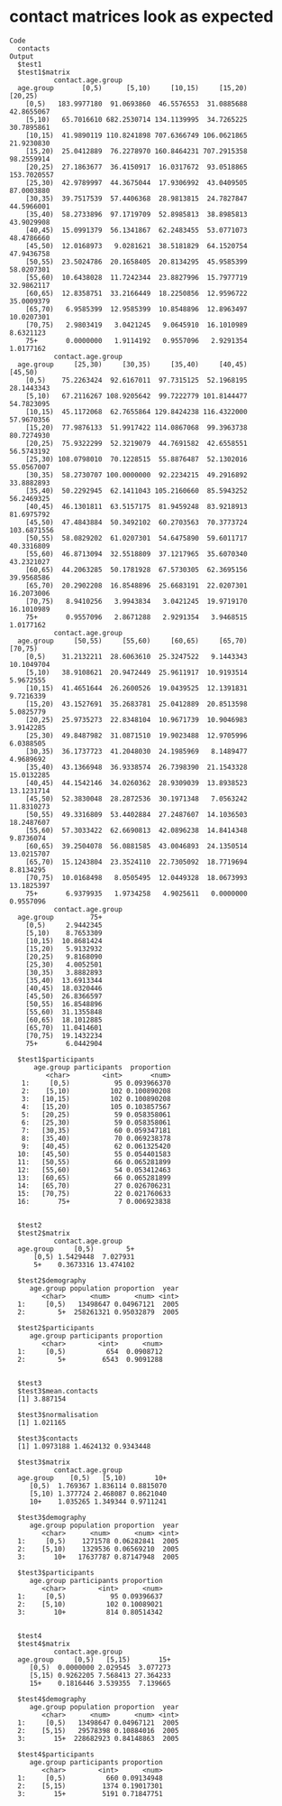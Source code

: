 # contact matrices look as expected

    Code
      contacts
    Output
      $test1
      $test1$matrix
               contact.age.group
      age.group       [0,5)      [5,10)     [10,15)     [15,20)     [20,25)
        [0,5)   183.9977180  91.0693860  46.5576553  31.0885688  42.8655067
        [5,10)   65.7016610 682.2530714 134.1139995  34.7265225  30.7895861
        [10,15)  41.9890119 110.8241898 707.6366749 106.0621865  21.9230830
        [15,20)  25.0412889  76.2278970 160.8464231 707.2915358  98.2559914
        [20,25)  27.1863677  36.4150917  16.0317672  93.0518865 153.7020557
        [25,30)  42.9789997  44.3675044  17.9306992  43.0409505  87.0003880
        [30,35)  39.7517539  57.4406368  28.9813815  24.7827847  44.5966001
        [35,40)  58.2733896  97.1719709  52.8985813  38.8985813  43.9029908
        [40,45)  15.0991379  56.1341867  62.2483455  53.0771073  48.4786660
        [45,50)  12.0168973   9.0281621  38.5181829  64.1520754  47.9436758
        [50,55)  23.5024786  20.1658405  20.8134295  45.9585399  58.0207301
        [55,60)  10.6438028  11.7242344  23.8827996  15.7977719  32.9862117
        [60,65)  12.8358751  33.2166449  18.2250856  12.9596722  35.0009379
        [65,70)   6.9585399  12.9585399  10.8548896  12.8963497  10.0207301
        [70,75)   2.9803419   3.0421245   9.0645910  16.1010989   8.6321123
        75+       0.0000000   1.9114192   0.9557096   2.9291354   1.0177162
               contact.age.group
      age.group     [25,30)     [30,35)     [35,40)     [40,45)     [45,50)
        [0,5)    75.2263424  92.6167011  97.7315125  52.1968195  28.1443343
        [5,10)   67.2116267 108.9205642  99.7222779 101.8144477  54.7823095
        [10,15)  45.1172068  62.7655864 129.8424238 116.4322000  57.9670356
        [15,20)  77.9876133  51.9917422 114.0867068  99.3963738  80.7274930
        [20,25)  75.9322299  52.3219079  44.7691582  42.6558551  56.5743192
        [25,30) 108.0798010  70.1228515  55.8876487  52.1302016  55.0567007
        [30,35)  58.2730707 100.0000000  92.2234215  49.2916892  33.8882893
        [35,40)  50.2292945  62.1411043 105.2160660  85.5943252  56.2469325
        [40,45)  46.1301811  63.5157175  81.9459248  83.9218913  81.6975792
        [45,50)  47.4843884  50.3492102  60.2703563  70.3773724 103.6871556
        [50,55)  58.0829202  61.0207301  54.6475890  59.6011717  40.3316809
        [55,60)  46.8713094  32.5518809  37.1217965  35.6070340  43.2321027
        [60,65)  44.2063285  50.1781928  67.5730305  62.3695156  39.9568586
        [65,70)  20.2902208  16.8548896  25.6683191  22.0207301  16.2073006
        [70,75)   8.9410256   3.9943834   3.0421245  19.9719170  16.1010989
        75+       0.9557096   2.8671288   2.9291354   3.9468515   1.0177162
               contact.age.group
      age.group     [50,55)     [55,60)     [60,65)     [65,70)     [70,75)
        [0,5)    31.2132211  28.6063610  25.3247522   9.1443343  10.1049704
        [5,10)   38.9108621  20.9472449  25.9611917  10.9193514   5.9672555
        [10,15)  41.4651644  26.2600526  19.0439525  12.1391831   9.7216339
        [15,20)  43.1527691  35.2683781  25.0412889  20.8513598   5.0825779
        [20,25)  25.9735273  22.8348104  10.9671739  10.9046983   3.9142285
        [25,30)  49.8487982  31.0871510  19.9023488  12.9705996   6.0388505
        [30,35)  36.1737723  41.2048030  24.1985969   8.1489477   4.9689692
        [35,40)  43.1366948  36.9338574  26.7398390  21.1543328  15.0132285
        [40,45)  44.1542146  34.0260362  28.9309039  13.8938523  13.1231714
        [45,50)  52.3830048  28.2872536  30.1971348   7.0563242  11.8310273
        [50,55)  49.3316809  53.4402884  27.2487607  14.1036503  18.2487607
        [55,60)  57.3033422  62.6690813  42.0896238  14.8414348   9.8736074
        [60,65)  39.2504078  56.0881585  43.0046893  24.1350514  13.0215707
        [65,70)  15.1243804  23.3524110  22.7305092  18.7719694   8.8134295
        [70,75)  10.0168498   8.0505495  12.0449328  18.0673993  13.1825397
        75+       6.9379935   1.9734258   4.9025611   0.0000000   0.9557096
               contact.age.group
      age.group         75+
        [0,5)     2.9442345
        [5,10)    8.7653309
        [10,15)  10.8681424
        [15,20)   5.9132932
        [20,25)   9.8168090
        [25,30)   4.0052501
        [30,35)   3.8882893
        [35,40)  13.6913344
        [40,45)  18.0320446
        [45,50)  26.8366597
        [50,55)  16.8548896
        [55,60)  31.1355848
        [60,65)  18.1012885
        [65,70)  11.0414601
        [70,75)  19.1432234
        75+       6.0442904
      
      $test1$participants
          age.group participants  proportion
             <char>        <int>       <num>
       1:     [0,5)           95 0.093966370
       2:    [5,10)          102 0.100890208
       3:   [10,15)          102 0.100890208
       4:   [15,20)          105 0.103857567
       5:   [20,25)           59 0.058358061
       6:   [25,30)           59 0.058358061
       7:   [30,35)           60 0.059347181
       8:   [35,40)           70 0.069238378
       9:   [40,45)           62 0.061325420
      10:   [45,50)           55 0.054401583
      11:   [50,55)           66 0.065281899
      12:   [55,60)           54 0.053412463
      13:   [60,65)           66 0.065281899
      14:   [65,70)           27 0.026706231
      15:   [70,75)           22 0.021760633
      16:       75+            7 0.006923838
      
      
      $test2
      $test2$matrix
               contact.age.group
      age.group     [0,5)        5+
          [0,5) 1.5429448  7.027931
          5+    0.3673316 13.474102
      
      $test2$demography
         age.group population proportion  year
            <char>      <num>      <num> <int>
      1:     [0,5)   13498647 0.04967121  2005
      2:        5+  258261321 0.95032879  2005
      
      $test2$participants
         age.group participants proportion
            <char>        <int>      <num>
      1:     [0,5)          654  0.0908712
      2:        5+         6543  0.9091288
      
      
      $test3
      $test3$mean.contacts
      [1] 3.887154
      
      $test3$normalisation
      [1] 1.021165
      
      $test3$contacts
      [1] 1.0973188 1.4624132 0.9343448
      
      $test3$matrix
               contact.age.group
      age.group    [0,5)   [5,10)       10+
         [0,5)  1.769367 1.836114 0.8815070
         [5,10) 1.377724 2.468087 0.8621040
         10+    1.035265 1.349344 0.9711241
      
      $test3$demography
         age.group population proportion  year
            <char>      <num>      <num> <int>
      1:     [0,5)    1271578 0.06282841  2005
      2:    [5,10)    1329536 0.06569210  2005
      3:       10+   17637787 0.87147948  2005
      
      $test3$participants
         age.group participants proportion
            <char>        <int>      <num>
      1:     [0,5)           95 0.09396637
      2:    [5,10)          102 0.10089021
      3:       10+          814 0.80514342
      
      
      $test4
      $test4$matrix
               contact.age.group
      age.group     [0,5)   [5,15)       15+
         [0,5)  0.0000000 2.029545  3.077273
         [5,15) 0.9262205 7.568413 27.364233
         15+    0.1816446 3.539355  7.139665
      
      $test4$demography
         age.group population proportion  year
            <char>      <num>      <num> <int>
      1:     [0,5)   13498647 0.04967121  2005
      2:    [5,15)   29578398 0.10884016  2005
      3:       15+  228682923 0.84148863  2005
      
      $test4$participants
         age.group participants proportion
            <char>        <int>      <num>
      1:     [0,5)          660 0.09134948
      2:    [5,15)         1374 0.19017301
      3:       15+         5191 0.71847751
      
      

